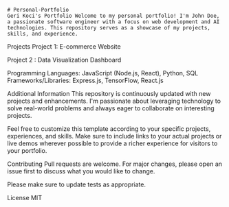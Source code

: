     # Personal-Portfolio
    Geri Koci's Portfolio Welcome to my personal portfolio! I'm John Doe, a passionate software engineer with a focus on web development and AI technologies. This repository serves as a showcase of my projects, skills, and experience.

Projects Project 1: E-commerce Website

Project 2 : Data Visualization Dashboard

Programming Languages: JavaScript (Node.js, React), Python, SQL Frameworks/Libraries: Express.js, TensorFlow, React.js

Additional Information This repository is continuously updated with new projects and enhancements. I'm passionate about leveraging technology to solve real-world problems and always eager to collaborate on interesting projects.

Feel free to customize this template according to your specific projects, experiences, and skills. Make sure to include links to your actual projects or live demos wherever possible to provide a richer experience for visitors to your portfolio.

Contributing
Pull requests are welcome. For major changes, please open an issue first to discuss what you would like to change.

Please make sure to update tests as appropriate.

License
MIT